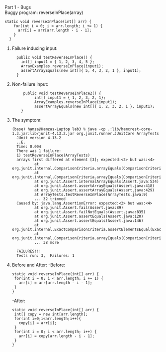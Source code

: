 Part 1 - Bugs    
Buggy program: reverseInPlace(array)   
```
static void reverseInPlace(int[] arr) {
    for(int i = 0; i < arr.length; i += 1) {
      arr[i] = arr[arr.length - i - 1];
    }
  }
```    
1. Failure inducing input:
   ```
     public void testReverseInPlace() {
       int[] input1 = { 1, 2, 3, 4, 5 };
       ArrayExamples.reverseInPlace(input1);
       assertArrayEquals(new int[]{ 5, 4, 3, 2, 1 }, input1);
     }

2. Non-failure input:
   ```
        public void testReverseInPlace2() {
             int[] input1 = { 1, 2, 3, 2, 1};
             ArrayExamples.reverseInPlace(input1);
             assertArrayEquals(new int[]{ 1, 2, 3, 2, 1 }, input1);
	   }
3. The symptom:
   ```
   (base) hamza@Hamzas-Laptop lab3 % java -cp .:lib/hamcrest-core-1.3.jar:lib/junit-4.13.2.jar org.junit.runner.JUnitCore ArrayTests
     JUnit version 4.13.2
     ..E.
     Time: 0.004
     There was 1 failure:
     1) testReverseInPlace(ArrayTests)
     arrays first differed at element [3]; expected:<2> but was:<4>
             at org.junit.internal.ComparisonCriteria.arrayEquals(ComparisonCriteria.java:78)
             at org.junit.internal.ComparisonCriteria.arrayEquals(ComparisonCriteria.java:28)
             at org.junit.Assert.internalArrayEquals(Assert.java:534)
             at org.junit.Assert.assertArrayEquals(Assert.java:418)
             at org.junit.Assert.assertArrayEquals(Assert.java:429)
             at ArrayTests.testReverseInPlace(ArrayTests.java:9)
             ... 32 trimmed
     Caused by: java.lang.AssertionError: expected:<2> but was:<4>
             at org.junit.Assert.fail(Assert.java:89)
             at org.junit.Assert.failNotEquals(Assert.java:835)
             at org.junit.Assert.assertEquals(Assert.java:120)
             at org.junit.Assert.assertEquals(Assert.java:146)
             at org.junit.internal.ExactComparisonCriteria.assertElementsEqual(ExactComparisonCriteria.java:8)
             at org.junit.internal.ComparisonCriteria.arrayEquals(ComparisonCriteria.java:76)
             ... 38 more
     
     FAILURES!!!
     Tests run: 3,  Failures: 1
     ```
4. Before and After:
   -Before:    
   ```
   static void reverseInPlace(int[] arr) {
    for(int i = 0; i < arr.length; i += 1) {
      arr[i] = arr[arr.length - i - 1];
    }
   }
   ```
   -After:
   ```
   static void reverseInPlace(int[] arr) {
    int[] copy = new int[arr.length];
    for(int i=0;i<arr.length;i++){
      copy[i] = arr[i];
    }
    for(int i = 0; i < arr.length; i++) {
      arr[i] = copy[arr.length - i - 1];
    }
   }
   ```
